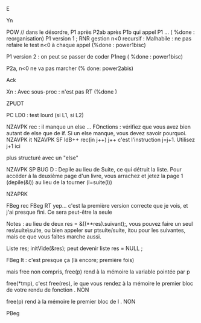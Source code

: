 
E   

Yn

POW  // dans le désordre, P1 après P2ab après P1b qui appel P1 ... ( %done : reorganisation) 
P1 version 1 ; RNR gestion n<0 recursif : Malhabile : ne pas refaire le test n<0 à chaque appel (%done : power1bisc)

P1 version 2 : on peut se passer de coder P1neg ( %done : power1bisc)

P2a, n<0 ne va pas marcher (% done: power2abis)

Ack

Xn : Avec sous-proc : n'est pas RT (%done )

ZPUDT

PC LD0 : test lourd (si L1, si L2)

NZAVPK rec : il manque un else ... FOnctions : vérifiez que vous avez bien autant de else que de if. Si un else manque, vous devez savoir pourquoi.
NZAVPK it
NZAVPK SF ldB++  rec(in j++) j++ c'est l'instruction j=j+1. Utilisez j+1 ici

plus structuré avec un "else"

NZAVPK SP    BUG D : Depile au lieu de Suite, ce qui détruit la liste.
    Pour accéder à la deuxième page d'un livre,
    vous arrachez et jetez la page 1 (depile(&l)) au lieu de la tourner (l=suite(l))


NZAPRK

FBeg rec
FBeg RT   yep... c'est la première version correcte que je vois, et j'ai presque fini. Ce sera peut-être la seule

Notes : au lieu de deux res = &((**res).suivant);, vous pouvez faire un seul res\suite\suite, ou bien appeler sur ptsuite/suite, itou pour les suivantes, mais ce que vous faites marche aussi.

Liste res;    initVide(&res); peut devenir liste res = NULL ;

FBeg It : c'est presque ça (là encore; première fois)

mais free non compris, free(p) rend à la mémoire la variable pointée par p

free(*tmp), c'est free(res), ie que vous rendez à la mémoire le premier bloc de votre rendu de fonction . NON

free(p) rend à la mémoire le premier bloc de l . NON


PBeg